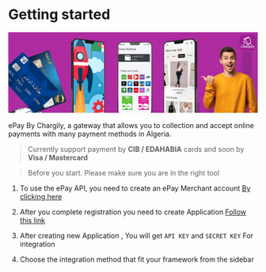 # Getting started

![Chargily ePay Gateway](./_media/banner-1544x500.png "Chargily ePay Gateway")

ePay By Chargily, a gateway that allows you to collection and accept online payments with many payment methods in Algeria.

> Currently support payment by **CIB / EDAHABIA** cards and soon by **Visa / Mastercard** 

> Before you start. Please make sure you are in the right tool

1. To use the ePay API, you need to create an ePay Merchant account [By clicking here](https://epay.chargily.com.dz/register)

2. After you complete registration you need to create Application [Follow this link](https://epay.chargily.com.dz/secure/admin/epay-api)

3. After creating new Application , You will get ```API KEY``` and ```SECRET KEY``` For integration

4. Choose the integration method that fit your framework from the sidebar